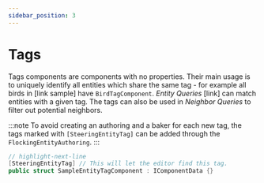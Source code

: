 ```yaml
---
sidebar_position: 3
---
```


# Tags

Tags components are components with no properties. Their main usage is to uniquely identify all entities which share the same tag - for example all birds in [link sample] have `BirdTagComponent`. *Entity Queries* [link] can match entities with a given tag. The tags can also be used in *Neighbor Queries* to filter out potential neighbors. 

:::note
To avoid creating an authoring and a baker for each new tag, the tags marked with `[SteeringEntityTag]` can be added through the `FlockingEntityAuthoring`. 
:::

```csharp title="SampleEntityTag.cs"
// highlight-next-line
[SteeringEntityTag] // This will let the editor find this tag. 
public struct SampleEntityTagComponent : IComponentData {}
```